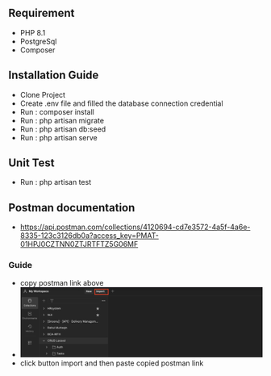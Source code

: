 ## Requirement

- PHP 8.1
- PostgreSql
- Composer

## Installation Guide

- Clone Project
- Create .env file and filled the database connection credential
- Run : composer install
- Run : php artisan migrate
- Run : php artisan db:seed
- Run : php artisan serve

## Unit Test

- Run : php artisan test

## Postman documentation

- https://api.postman.com/collections/4120694-cd7e3572-4a5f-4a6e-8335-123c3126db0a?access_key=PMAT-01HPJ0CZTNN0ZTJRTFTZ5G06MF

### Guide

- copy postman link above
- ![alt text](image.png)
- click button import and then paste copied postman link
